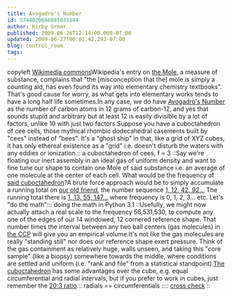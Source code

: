 ```yaml
---
title: Avogadro's Number
id: 5744020666085031144
author: Kirby Urner
published: 2009-06-26T12:14:00.000-07:00
updated: 2009-06-27T00:01:42.293-07:00
blog: control_room
tags: 
---
```


[](https://blogger.googleusercontent.com/img/b/R29vZ2xl/AVvXsEiQsyvcPVK4SMlLkSiN6CQibEadseB8vZnMwl0hzfNJzo6w9V6Rg0v3zCmkGRUlaiTMD1E4DZPrYRHdCO3ZDn95ZkSV4bPtVVcBK3vGoB6FfyNb_tGr40cDUVGaYlI9VhqHpx9w/s1600-h/Silicon-unit-cell-labelled-3D-balls.png)copyleft [Wikimedia commons](http://en.wikipedia.org/wiki/File:Silicon-unit-cell-labelled-3D-balls.png)Wikipedia's entry on [the Mole](http://en.wikipedia.org/wiki/Mole_%28unit%29), a measure of substance, complains that "the [misconception that the] mole is simply a counting aid, has even found its way into elementary chemistry textbooks".  That's good cause for worry, as what gets into elementary works tends to have a long half life sometimes.In any case, we do have [Avogadro's Number](http://en.wikipedia.org/wiki/Avogadro_constant) as the number of carbon atoms in 12 grams of carbon-12, and yes that sounds stupid and arbitrary but at least 12 is easily divisible by a lot of factors, unlike 10 with just two factors.[](https://blogger.googleusercontent.com/img/b/R29vZ2xl/AVvXsEjsNjqPukcXjPtzZWjUrIwQC2a7q1qmtOj1EIJ71zgwNBNa259jQLb8oFZn-UffMeXWTgvGq2AgiHb6VTIJDHNNLXObGmwjmn4ls461sT4Xtuxeg46P53-Uu2rwrom5mlTpVDE8/s1600-h/avogadro_number.png)Suppose you have a cuboctahedron of cee cells, those mythical rhombic dodecahedral casements built by "cees" instead of "bees".  It's a "ghost ship" in that, like a grid of XYZ cubes, it has only ethereal existence as a "grid" i.e. doesn't disturb the waters with any eddies or ionization.[](https://blogger.googleusercontent.com/img/b/R29vZ2xl/AVvXsEhWDwt3XFaEms3XmqEdh0DJbnYdUhozPjvgQxJPdbEKsNB0Be8O_WQnSISpvFRScOX73RBv4Dv5H5UM3CYaRx6imIcwu0JCe9jmzFl2fiF2MYQqDsSvM9l0E5VcBL7b5BgLA9Sb/s1600-h/rdpack2.gif):: a cuboctahedron of cees, f = 3 ::Say we're floating our inert assembly in an ideal gas of uniform density and want to fine tune our shape to contain one Mole of said substance i.e. an average of one molecule at the center of each cell.  What would be the frequency of [said cuboctahedron](http://www.flickr.com/photos/17157315@N00/3662879325/)?A brute force approach would be to simply accumulate a running total on [our old friend](http://mathforum.org/kb/message.jspa?messageID=6767263&tstart=0), the number sequence [1, 12, 42, 92...](http://controlroom.blogspot.com/2007/07/connecting-dots.html)  The running total there is [1, 13, 55, 147...](http://www.4dsolutions.net/ocn/numeracy0.html)  where frequency is 0, 1, 2, 3... etc.  Let's "do the math":[](https://blogger.googleusercontent.com/img/b/R29vZ2xl/AVvXsEjIHU0hcZQk-H349BztShiIY4Bm2Pf_1pIf0WIW0daWacrErXZElKUvSI4cxQCn6n2zQnWeVy-985uiaur8ZXswtejdTUxWUbE4xh7etPPbawaCVOakMa-dIA6XrecPzoZ2EXTV/s1600-h/brute_force.png):: doing the math in Python 3.1 ::Usefully, we might now actually attach a real scale to the frequency 56,531,530, to compute any one of the edges of our 14 windowed, 12 cornered reference shape.  That number times the interval between any two ball centers (gas molecules) in [the CCP](http://www.4dsolutions.net/ocn/xtals101.html) will give you an empirical volume.It's not like the gas molecules are really "standing still" nor does our reference shape exert pressure.  Think of the gas containment as relatively huge, walls unseen, and taking this "core sample" (like a biopsy) somewhere towards the middle, where conditions are settled and uniform (i.e. "rank and file" from a statistical standpoint).[The cuboctahedron](http://coffeeshopsnet.blogspot.com/2009/06/geometry-toyz.html) has some advantages over the cube, e.g. equal circumferential and radial intervals, but if you prefer to work in cubes, just remember the [20:3 ratio](http://www.grunch.net/synergetics/volumes.html).[](https://blogger.googleusercontent.com/img/b/R29vZ2xl/AVvXsEgQ8yeC3efc7P_Ck0radDmAec0_mDv2WfSmFA8karuSHGuPx4p0fgCuyGiCpxmDuHNTx80ziHEPF5yMjFX6854ciX7h-MVLXmDcnjaC_uycpsOJcU-6uIts1vYqko4ubFIoigMd/s1600-h/ve.gif):: radials == circumferentials ::[](https://blogger.googleusercontent.com/img/b/R29vZ2xl/AVvXsEhYMQnIqcUX22bFmVK6iEieMaNd_CS4W9IVNdyIYwPdbi61Nv-vITIWwpfi9AhadP32BTJ9tyVqsLQ7x1DGlCrGQSmyMb9BLI3Hk05vuVMWP3_XIHfRiwZZxwlt8fM7EkA5yi2E/s1600-h/cross_check.png):: [cross check](http://www.grunch.net/synergetics/sphpack.html) ::